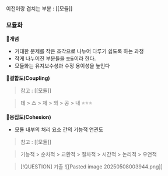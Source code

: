 
 이전이랑 겹치는 부분 : [[모듈]]

### 모듈화 


**📖개념** 
- 거대한 문제를 작은 조각으로 나누어 다루기 쉽도록 하는 과정
- 작게 나누어진 부분들을 `모듈`이라 한다.
- 모듈화는 유지보수성과 수정 용이성을 높인다

**📖결합도(Coupling)**

> 참고 : [[모듈]]

> 데 > 스 > 제 > 외 > 공 > 내  ⭐⭐⭐


**📖응집도(Cohesion)**
- 모듈 내부의 처리 요소 간의 기능적 연관도

> 참고 : [[모듈]]

> 기능적 > 순차적 > 교환적 > 절차적 > 시간적 > 논리적 > 우연적


>[!QUESTION] 기출
>![[Pasted image 20250508003944.png]]
